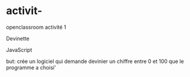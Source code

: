 # activit-
openclassroom activité 1 

Devinette

JavaScript

but: crée un logiciel qui demande devinier un chiffre  entre 0 et 100 que le programme  a choisi'